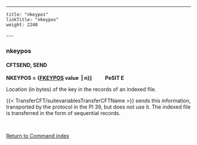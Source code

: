 ---
    title: "nkeypos"
    linkTitle: "nkeypos"
    weight: 2240
---<span id="nkeypos"></span>

### nkeypos

#### CFTSEND, SEND

**NKEYPOS = {<u>FKEYPOS</u> value  &#124; n}]
          PeSIT
E**

Location (in bytes) of the key in the records of an indexed file.

{{< TransferCFT/suitevariablesTransferCFTName  >}} sends this information, transported by the protocol in the
PI 39, but does not use it. The indexed file is transferred in the form
of sequential records.

 

[Return to Command index](../../)
